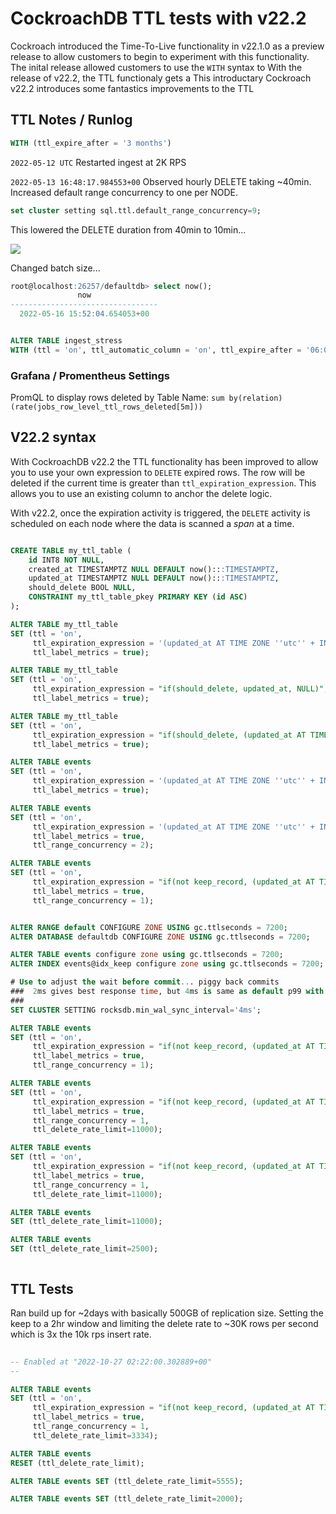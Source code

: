 # CockroachDB TTL tests with v22.2

Cockroach introduced the Time-To-Live functionality in v22.1.0 as a preview release to allow customers to begin to experiment with this functionality.  The inital release allowed customers to use the `WITH` syntax to With the release of v22.2, the TTL functionaly gets a   This introductary Cockroach v22.2 introduces some fantastics improvements to the TTL 

## TTL Notes / Runlog

```sql
WITH (ttl_expire_after = '3 months')
```

`2022-05-12 UTC`  Restarted ingest at 2K RPS

`2022-05-13 16:48:17.984553+00` 
Observed hourly DELETE taking ~40min.  Increased default range concurrency to one per NODE.

```sql
set cluster setting sql.ttl.default_range_concurrency=9;
```

This lowered the DELETE duration from 40min to 10min...

![](TTL_increase_concurrency.png)

Changed batch size...

```sql
root@localhost:26257/defaultdb> select now();
               now
---------------------------------
  2022-05-16 15:52:04.654053+00


ALTER TABLE ingest_stress
WITH (ttl = 'on', ttl_automatic_column = 'on', ttl_expire_after = '06:00:00':::INTERVAL, ttl_job_cron = '@hourly', ttl_label_metrics = true, ttl_delete_batch_size = 1000);
```

### Grafana / Promentheus Settings

PromQL to display rows deleted by Table Name:
    `sum by(relation) (rate(jobs_row_level_ttl_rows_deleted[5m]))`


## V22.2 syntax

With CockroachDB v22.2 the TTL functionality has been improved to allow you to use your own expression to `DELETE` expired rows.  The row will be deleted if the current time is greater than `ttl_expiration_expression`.  This allows you to use an existing column to anchor the delete logic.

With v22.2, once the expiration activity is triggered, the `DELETE` activity is scheduled on each node where the data is scanned a _span_ at a time.

```sql

CREATE TABLE my_ttl_table (
    id INT8 NOT NULL,
    created_at TIMESTAMPTZ NULL DEFAULT now():::TIMESTAMPTZ,
    updated_at TIMESTAMPTZ NULL DEFAULT now():::TIMESTAMPTZ,
    should_delete BOOL NULL,
    CONSTRAINT my_ttl_table_pkey PRIMARY KEY (id ASC)
);

ALTER TABLE my_ttl_table 
SET (ttl = 'on', 
     ttl_expiration_expression = '(updated_at AT TIME ZONE ''utc'' + INTERVAL ''2h'') AT TIME ZONE ''utc''',
     ttl_label_metrics = true);

ALTER TABLE my_ttl_table 
SET (ttl = 'on', 
     ttl_expiration_expression = "if(should_delete, updated_at, NULL)",
     ttl_label_metrics = true);

ALTER TABLE my_ttl_table 
SET (ttl = 'on', 
     ttl_expiration_expression = "if(should_delete, (updated_at AT TIME ZONE 'utc' + INTERVAL '10m') AT TIME ZONE 'utc', NULL)",
     ttl_label_metrics = true);

ALTER TABLE events 
SET (ttl = 'on', 
     ttl_expiration_expression = '(updated_at AT TIME ZONE ''utc'' + INTERVAL ''2h'') AT TIME ZONE ''utc''',
     ttl_label_metrics = true);

ALTER TABLE events 
SET (ttl = 'on', 
     ttl_expiration_expression = '(updated_at AT TIME ZONE ''utc'' + INTERVAL ''2h'') AT TIME ZONE ''utc''',
     ttl_label_metrics = true,
     ttl_range_concurrency = 2);

ALTER TABLE events 
SET (ttl = 'on', 
     ttl_expiration_expression = "if(not keep_record, (updated_at AT TIME ZONE 'utc' + INTERVAL '2h') AT TIME ZONE 'utc', NULL)",
     ttl_label_metrics = true,
     ttl_range_concurrency = 1);


ALTER RANGE default CONFIGURE ZONE USING gc.ttlseconds = 7200;
ALTER DATABASE defaultdb CONFIGURE ZONE USING gc.ttlseconds = 7200;

ALTER TABLE events configure zone using gc.ttlseconds = 7200;
ALTER INDEX events@idx_keep configure zone using gc.ttlseconds = 7200;

# Use to adjust the wait before commit... piggy back commits
###  2ms gives best response time, but 4ms is same as default p99 with 1/2 the IOPS!!!
###
SET CLUSTER SETTING rocksdb.min_wal_sync_interval='4ms';

ALTER TABLE events 
SET (ttl = 'on', 
     ttl_expiration_expression = "if(not keep_record, (updated_at AT TIME ZONE 'utc' + INTERVAL '2h') AT TIME ZONE 'utc', NULL)",
     ttl_label_metrics = true,
     ttl_range_concurrency = 1);

ALTER TABLE events 
SET (ttl = 'on', 
     ttl_expiration_expression = "if(not keep_record, (updated_at AT TIME ZONE 'utc' + INTERVAL '2h') AT TIME ZONE 'utc', NULL)",
     ttl_label_metrics = true,
     ttl_range_concurrency = 1,
     ttl_delete_rate_limit=11000);

ALTER TABLE events 
SET (ttl = 'on', 
     ttl_expiration_expression = "if(not keep_record, (updated_at AT TIME ZONE 'utc' + INTERVAL '2h') AT TIME ZONE 'utc', NULL)",
     ttl_label_metrics = true,
     ttl_range_concurrency = 1,
     ttl_delete_rate_limit=11000);

ALTER TABLE events 
SET (ttl_delete_rate_limit=11000);

ALTER TABLE events
SET (ttl_delete_rate_limit=2500);



```

## TTL Tests

Ran build up for ~2days with basically 500GB of replication size.  Setting the keep to a 2hr window and limiting the delete rate to ~30K rows per second which is 3x the 10k rps insert rate.



```sql
  
-- Enabled at "2022-10-27 02:22:00.302889+00"
--

ALTER TABLE events 
SET (ttl = 'on', 
     ttl_expiration_expression = "if(not keep_record, (updated_at AT TIME ZONE 'utc' + INTERVAL '2h') AT TIME ZONE 'utc', NULL)",
     ttl_label_metrics = true,
     ttl_range_concurrency = 1,
     ttl_delete_rate_limit=3334);

ALTER TABLE events 
RESET (ttl_delete_rate_limit);

ALTER TABLE events SET (ttl_delete_rate_limit=5555);

ALTER TABLE events SET (ttl_delete_rate_limit=2000);

```
